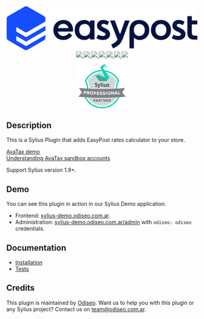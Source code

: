 <p align="center">
    <a href="https://www.easypost.com" target="_blank" title="EasyPost">
        <img src="https://github.com/odiseoteam/SyliusEasyPostPlugin/blob/master/easypost-logo.png" alt="EasyPost Logo" width="600px"/>
    </a>
    <br />
    <a href="https://packagist.org/packages/odiseoteam/sylius-easy-post-plugin" title="License" target="_blank">
        <img src="https://img.shields.io/packagist/l/odiseoteam/sylius-easy-post-plugin.svg" />
    </a>
    <a href="https://packagist.org/packages/odiseoteam/sylius-easy-post-plugin" title="Version" target="_blank">
        <img src="https://img.shields.io/packagist/v/odiseoteam/sylius-easy-post-plugin.svg" />
    </a>
    <a href="https://github.com/odiseoteam/SyliusEasyPostPlugin/actions" title="Build Status" target="_blank">
        <img src="https://img.shields.io/github/actions/workflow/status/odiseoteam/SyliusEasyPostPlugin/build.yml" />
    </a>
    <a href="https://scrutinizer-ci.com/g/odiseoteam/SyliusEasyPostPlugin/" title="Scrutinizer" target="_blank">
        <img src="https://img.shields.io/scrutinizer/g/odiseoteam/SyliusEasyPostPlugin.svg" />
    </a>
    <a href="https://packagist.org/packages/odiseoteam/sylius-easy-post-plugin" title="Total Downloads" target="_blank">
        <img src="https://poser.pugx.org/odiseoteam/sylius-easy-post-plugin/downloads" />
    </a>
    <a href="https://sylius-devs.slack.com" title="Slack" target="_blank">
        <img src="https://img.shields.io/badge/community%20chat-slack-FF1493.svg" />
    </a>
    <a href="https://odiseo.io/contact-us" title="Support" target="_blank">
        <img src="https://img.shields.io/badge/support-contact%20author-blue" />
    </a>
</p>
<p align="center"><a href="https://sylius.com/partners/odiseo/" target="_blank"><img src="https://github.com/odiseoteam/SyliusEasyPostPlugin/blob/master/badge-partner-by-sylius.png" width="140"></a></p>

## Description

This is a Sylius Plugin that adds EasyPost rates calculator to your store.

[AvaTax demo](https://developer.avalara.com/avatax/avatax-demo)  
[Understanding AvaTax sandbox accounts](https://help.avalara.com/Avalara_AvaTax_Update/Understanding_AvaTax_sandbox_accounts)

Support Sylius version 1.9+.

## Demo

You can see this plugin in action in our Sylius Demo application.

- Frontend: [sylius-demo.odiseo.com.ar](https://sylius-demo.odiseo.com.ar).
- Administration: [sylius-demo.odiseo.com.ar/admin](https://sylius-demo.odiseo.com.ar/admin) with `odiseo: odiseo` credentials.

## Documentation

- [Installation](doc/installation.md)
- [Tests](doc/tests.md)

## Credits

This plugin is maintained by <a href="https://odiseo.io">Odiseo</a>. Want us to help you with this plugin or any Sylius project? Contact us on <a href="mailto:team@odiseo.com.ar">team@odiseo.com.ar</a>.
